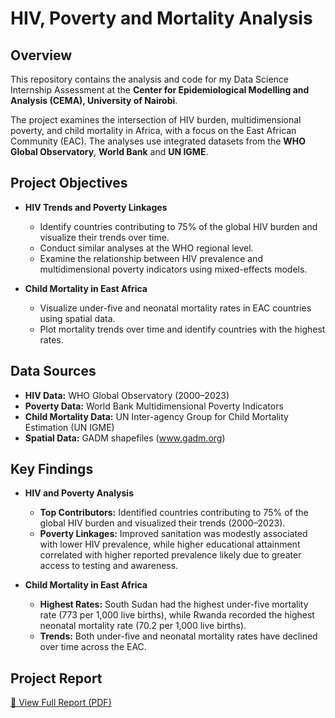 # HIV, Poverty and Mortality Analysis  

## Overview  
This repository contains the analysis and code for my Data Science Internship Assessment at the **Center for Epidemiological Modelling and Analysis (CEMA), University of Nairobi**.  

The project examines the intersection of HIV burden, multidimensional poverty, and child mortality in Africa, with a focus on the East African Community (EAC). The analyses use integrated datasets from the **WHO Global Observatory**, **World Bank** and **UN IGME**.  

## Project Objectives  
- **HIV Trends and Poverty Linkages**  
  - Identify countries contributing to 75% of the global HIV burden and visualize their trends over time.  
  - Conduct similar analyses at the WHO regional level.  
  - Examine the relationship between HIV prevalence and multidimensional poverty indicators using mixed-effects models.  

- **Child Mortality in East Africa**  
  - Visualize under-five and neonatal mortality rates in EAC countries using spatial data.  
  - Plot mortality trends over time and identify countries with the highest rates.  

## Data Sources  
- **HIV Data:** WHO Global Observatory (2000–2023)  
- **Poverty Data:** World Bank Multidimensional Poverty Indicators  
- **Child Mortality Data:** UN Inter-agency Group for Child Mortality Estimation (UN IGME)  
- **Spatial Data:** GADM shapefiles (www.gadm.org)  

## Key Findings  
- **HIV and Poverty Analysis**  
  - **Top Contributors:** Identified countries contributing to 75% of the global HIV burden and visualized their trends (2000–2023).  
  - **Poverty Linkages:** Improved sanitation was modestly associated with lower HIV prevalence, while higher educational attainment correlated with higher reported prevalence likely due to greater access to testing and awareness.  

- **Child Mortality in East Africa**  
  - **Highest Rates:** South Sudan had the highest under-five mortality rate (773 per 1,000 live births), while Rwanda recorded the highest neonatal mortality rate (70.2 per 1,000 live births).  
  - **Trends:** Both under-five and neonatal mortality rates have declined over time across the EAC.  

## Project Report  
[📄 View Full Report (PDF)](Brian_Juma_Project.pdf)  
